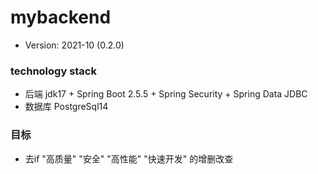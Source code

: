# mybackend
* Version: 2021-10 (0.2.0)

### technology stack
* 后端 jdk17 + Spring Boot 2.5.5 + Spring Security + Spring Data JDBC
* 数据库 PostgreSql14

### 目标
* 去if "高质量" "安全" "高性能" "快速开发" 的增删改查

